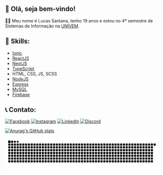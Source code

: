 ## 👋 Olá, seja bem-vindo!
👨‍💻 Meu nome é Lucas Santana, tenho 19 anos e estou no 4º semestre de Sistemas de Informação na [UNIVEM](https://www.univem.edu.br/).

## 🚀 Skills:
- [Ionic](https://ionicframework.com/)
- [ReactJS](https://reactjs.org/)
- [NextJS](https://nextjs.org/)
- [TypeScript](https://www.typescriptlang.org/)
- HTML, CSS, JS, SCSS
- [NodeJS](https://nodejs.org/en/)
- [Express](https://expressjs.com/)
- [MySQL](https://www.mysql.com/)
- [Firebase](https://firebase.google.com/)

## 📞 Contato:
[![Facebook](https://img.shields.io/badge/Facebook-1877F2?style=for-the-badge&logo=facebook&logoColor=white)](https://www.facebook.com/quinhaas/)
[![Instagram](https://img.shields.io/badge/Instagram-E4405F?style=for-the-badge&logo=instagram&logoColor=white)](https://www.instagram.com/quinhaas/)
[![LinkedIn](https://img.shields.io/badge/Linkedin-0A66C2?style=for-the-badge&logo=linkedin&logoColor=white)](https://www.linkedin.com/in/lucas-santana-bb033120a/)
[![Discord](https://img.shields.io/badge/Discord-7289DA?style=for-the-badge&logo=discord&logoColor=white)](https://discordapp.com/users/302585910363684864/)

[![Anurag's GitHub stats](https://github-readme-stats.vercel.app/api?username=Quinhas&count_private=true&show_icons=true&theme=radical)](https://github.com/anuraghazra/github-readme-stats)

![Snake animation](https://github.com/P0sseid0n/P0sseid0n/blob/output/github-contribution-grid-snake.svg)
